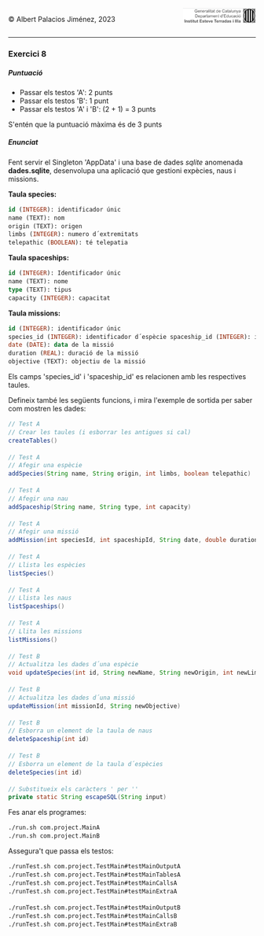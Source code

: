 <div style="display: flex; width: 100%;">
    <div style="flex: 1; padding: 0px;">
        <p>© Albert Palacios Jiménez, 2023</p>
    </div>
    <div style="flex: 1; padding: 0px; text-align: right;">
        <img src="../../assets/ieti.png" height="32" alt="Logo de IETI" style="max-height: 32px;">
    </div>
</div>
<hr/>

### Exercici 8 

##### Puntuació

- Passar els testos 'A': 2 punts
- Passar els testos 'B': 1 punt
- Passar els testos 'A' i 'B': (2 + 1) = 3 punts

S'entén que la puntuació màxima és de 3 punts

##### Enunciat

Fent servir el Singleton 'AppData' i una base de dades *sqlite* anomenada **dades.sqlite**, desenvolupa una aplicació que gestioni expècies, naus i missions.

**Taula species:**

```sql
id (INTEGER): identificador únic
name (TEXT): nom
origin (TEXT): origen
limbs (INTEGER): numero d´extremitats
telepathic (BOOLEAN): té telepatia
```

**Taula spaceships:**

```sql
id (INTEGER): Identificador únic
name (TEXT): nome
type (TEXT): tipus
capacity (INTEGER): capacitat
```

**Taula missions:**

```sql
id (INTEGER): identificador únic
species_id (INTEGER): identificador d´espècie spaceship_id (INTEGER): identificador de nau
date (DATE): data de la missió
duration (REAL): duració de la missió
objective (TEXT): objectiu de la missió
```

Els camps 'species_id' i 'spaceship_id' es relacionen amb les respectives taules.

Defineix també les següents funcions, i mira l'exemple de sortida per saber com mostren les dades:

```java
// Test A
// Crear les taules (i esborrar les antigues si cal)
createTables() 

// Test A
// Afegir una espècie
addSpecies(String name, String origin, int limbs, boolean telepathic)

// Test A
// Afegir una nau
addSpaceship(String name, String type, int capacity)

// Test A
// Afegir una missió
addMission(int speciesId, int spaceshipId, String date, double duration, String objective)

// Test A
// Llista les espècies
listSpecies()

// Test A
// Llista les naus
listSpaceships()

// Test A
// Llita les missions
listMissions()

// Test B
// Actualitza les dades d´una espècie
void updateSpecies(int id, String newName, String newOrigin, int newLimbs, boolean newTelepathic)

// Test B
// Actualitza les dades d´una missió
updateMission(int missionId, String newObjective)

// Test B
// Esborra un element de la taula de naus
deleteSpaceship(int id)

// Test B
// Esborra un element de la taula d´espècies
deleteSpecies(int id)

// Substitueix els caràcters ' per ''
private static String escapeSQL(String input)
```

Fes anar els programes:

```bash
./run.sh com.project.MainA
./run.sh com.project.MainB
```

Assegura't que passa els testos:

```bash
./runTest.sh com.project.TestMain#testMainOutputA
./runTest.sh com.project.TestMain#testMainTablesA
./runTest.sh com.project.TestMain#testMainCallsA
./runTest.sh com.project.TestMain#testMainExtraA

./runTest.sh com.project.TestMain#testMainOutputB
./runTest.sh com.project.TestMain#testMainCallsB
./runTest.sh com.project.TestMain#testMainExtraB
```

